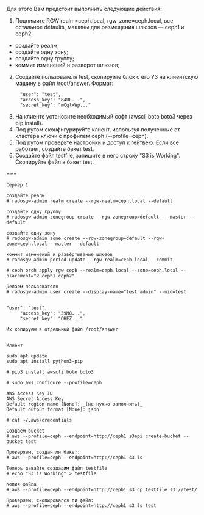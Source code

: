 
Для этого Вам предстоит выполнить следующие действия:

1. Поднимите RGW realm=ceph.local, rgw-zone=ceph.local, все остальное defaults, машины для размещения шлюзов — ceph1 и ceph2.
- создайте реалм;
- создайте одну зону;
- создайте одну группу;
- коммит изменений и разворот шлюзов;
2. Создайте пользователя test, скопируйте блок с его УЗ на клиентскую машину в файл /root/answer. Формат:
```
     "user": "test",
     "access_key": "84UL...",
     "secret_key": "mCglxWp..." 
```
3. На клиенте установите необходимый софт (awscli boto boto3 через pip install).
4. Под рутом сконфигурируйте клиент, используя полученные от кластера ключи с профилем ceph (--profile=ceph).
5. Под рутом проверьте настройки и доступ к гейтвею. Если все работает, создайте бакет test.
6. Создайте файл testfile, запишите в него строку "S3 is Working". Скопируйте файл в бакет test.

===

```
Сервер 1

создайте реалм
# radosgw-admin realm create --rgw-realm=ceph.local --default

создайте одну группу
# radosgw-admin zonegroup create --rgw-zonegroup=default  --master --default

создайте одну зону
# radosgw-admin zone create --rgw-zonegroup=default --rgw-zone=ceph.local --master --default

коммит изменений и развёртывание шлюзов
# radosgw-admin period update --rgw-realm=ceph.local --commit

# ceph orch apply rgw ceph --realm=ceph.local --zone=ceph.local --placement="2 ceph1 ceph2"

Делаем пользователя
# radosgw-admin user create --display-name="test admin" --uid=test


"user": "test",
     "access_key": "Z9M8...",
     "secret_key": "OHEZ..." 

Их копируем в отдельный файл /root/answer


Клиент

sudo apt update
sudo apt install python3-pip

# pip3 install awscli boto boto3

# sudo aws configure --profile=ceph

AWS Access Key ID
AWS Secret Access Key
Default region name [None]: _(не нужно заполнять)_
Default output format [None]: json

# cat ~/.aws/credentials

Создаем bucket
# aws --profile=ceph --endpoint=http://ceph1 s3api create-bucket --bucket test

Проверяем, создан ли бакет:
# aws --profile=ceph --endpoint=http://ceph1 s3 ls

Теперь давайте создадим файл testfile
# echo "S3 is Working" > testfile

Копия файла
# aws --profile=ceph --endpoint=http://ceph1 s3 cp testfile s3://test/

Проверяем, скопировался ли файл:
# aws --profile=ceph --endpoint=http://ceph1 s3 ls test

```


